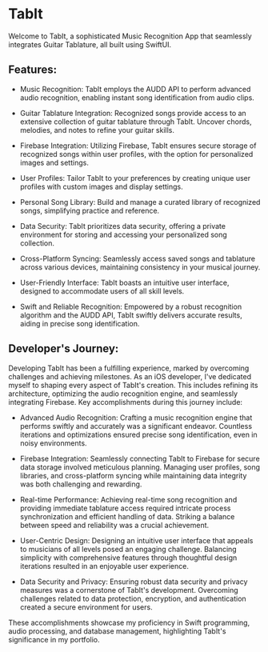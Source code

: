# TabIt

Welcome to TabIt, a sophisticated Music Recognition App that seamlessly integrates Guitar Tablature, all built using SwiftUI.


## **Features:**

- Music Recognition: TabIt employs the AUDD API to perform advanced audio recognition, enabling instant song identification from audio clips.

- Guitar Tablature Integration: Recognized songs provide access to an extensive collection of guitar tablature through TabIt. Uncover chords, melodies, and notes to refine your guitar skills.

- Firebase Integration: Utilizing Firebase, TabIt ensures secure storage of recognized songs within user profiles, with the option for personalized images and settings.

- User Profiles: Tailor TabIt to your preferences by creating unique user profiles with custom images and display settings.

- Personal Song Library: Build and manage a curated library of recognized songs, simplifying practice and reference.

- Data Security: TabIt prioritizes data security, offering a private environment for storing and accessing your personalized song collection.

- Cross-Platform Syncing: Seamlessly access saved songs and tablature across various devices, maintaining consistency in your musical journey.

- User-Friendly Interface: TabIt boasts an intuitive user interface, designed to accommodate users of all skill levels.

- Swift and Reliable Recognition: Empowered by a robust recognition algorithm and the AUDD API, TabIt swiftly delivers accurate results, aiding in precise song identification.


## **Developer's Journey:**

Developing TabIt has been a fulfilling experience, marked by overcoming challenges and achieving milestones. As an iOS developer, I've dedicated myself to shaping every aspect of TabIt's creation. This includes refining its architecture, optimizing the audio recognition engine, and seamlessly integrating Firebase. Key accomplishments during this journey include:

- Advanced Audio Recognition: Crafting a music recognition engine that performs swiftly and accurately was a significant endeavor. Countless iterations and optimizations ensured precise song identification, even in noisy environments.

- Firebase Integration: Seamlessly connecting TabIt to Firebase for secure data storage involved meticulous planning. Managing user profiles, song libraries, and cross-platform syncing while maintaining data integrity was both challenging and rewarding.

- Real-time Performance: Achieving real-time song recognition and providing immediate tablature access required intricate process synchronization and efficient handling of data. Striking a balance between speed and reliability was a crucial achievement.

- User-Centric Design: Designing an intuitive user interface that appeals to musicians of all levels posed an engaging challenge. Balancing simplicity with comprehensive features through thoughtful design iterations resulted in an enjoyable user experience.

- Data Security and Privacy: Ensuring robust data security and privacy measures was a cornerstone of TabIt's development. Overcoming challenges related to data protection, encryption, and authentication created a secure environment for users.

These accomplishments showcase my proficiency in Swift programming, audio processing, and database management, highlighting TabIt's significance in my portfolio.
